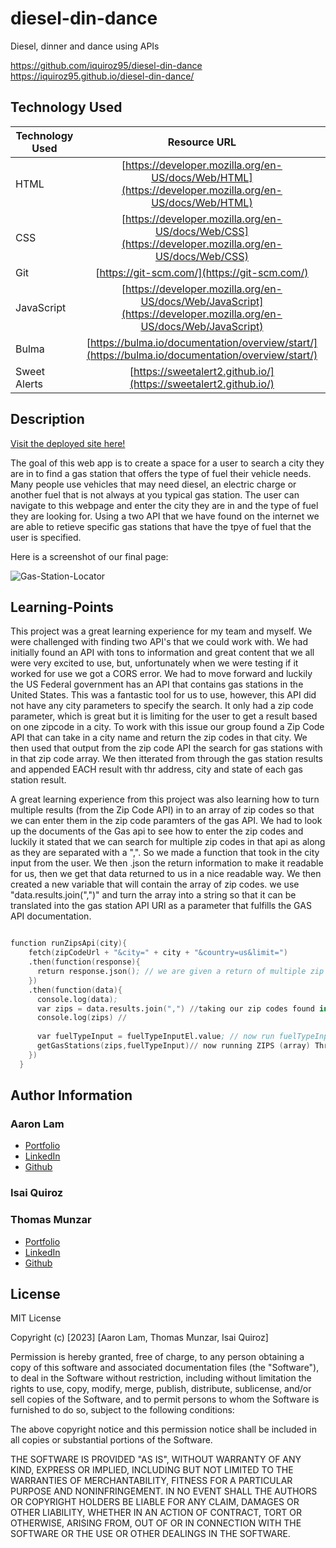 # diesel-din-dance
Diesel, dinner and dance using APIs

https://github.com/iquiroz95/diesel-din-dance
https://iquiroz95.github.io/diesel-din-dance/


## Technology Used

| Technology Used         | Resource URL           | 
| ------------- |:-------------:| 
| HTML    | [https://developer.mozilla.org/en-US/docs/Web/HTML](https://developer.mozilla.org/en-US/docs/Web/HTML) | 
| CSS     | [https://developer.mozilla.org/en-US/docs/Web/CSS](https://developer.mozilla.org/en-US/docs/Web/CSS)      |   
| Git | [https://git-scm.com/](https://git-scm.com/)     |    
| JavaScript | [https://developer.mozilla.org/en-US/docs/Web/JavaScript](https://developer.mozilla.org/en-US/docs/Web/JavaScript) |
| Bulma | [https://bulma.io/documentation/overview/start/](https://bulma.io/documentation/overview/start/)|
| Sweet Alerts| [https://sweetalert2.github.io/](https://sweetalert2.github.io/)

## Description

[Visit the deployed site here!](https://iquiroz95.github.io/diesel-din-dance/)

The goal of this web app is to create a space for a user to search a city they are in to find a gas station that offers the type of fuel their vehicle needs.  Many people use vehicles that may need diesel, an electric charge or another fuel that is not always at you typical gas station.  The user can navigate to this webpage and enter the city they are in and the type of fuel they are looking for. Using a two API that we have found on the internet we are able to retieve specific gas stations that have the tpye of fuel that the user is specified.

Here is a screenshot of our final page:

![Gas-Station-Locator](./assets/images/MAIN_Web_page_%20Jul%2019,%202023%208_01%20AM.gif) 

## Learning-Points

This project was a great learning experience for my team and myself.  We were challenged with finding two API's that we could work with.  We had initially found an API with tons to information and great content that we all were very excited to use, but, unfortunately when we were testing if it worked for use we got a CORS error.  We had to move forward and luckily the US Federal government has an API that contains gas stations in the United States.  This was a fantastic tool for us to use, however, this API did not have any city parameters to specify the search. It only had a zip code parameter, which is great but it is limiting for the user to get a result based on one zipcode in a city.  To work with this issue our group found a Zip Code API that can take in a city name and return the zip codes in that city. We then used that output from the zip code API the search for gas stations with in that zip code array.  We then itterated from through the gas station results and appended EACH result with thr address, city and state of each gas station result.


A great learning experience from this project was also learning how to turn multiple results (from the Zip Code API) in to an array of zip codes so that we can enter them in the zip code paramters of the gas API.  We had to look up the documents of the Gas api to see how to enter the zip codes and luckily it stated that we can search for multiple zip codes in that api as along as they are separated with a ",". So we made a function that took in the city input from the user. We then .json the return information to make it readable for us, then we get that data returned to us in a nice readable way.  We then created a new variable that will contain the array of zip codes.  we use "data.results.join(",")" and turn the array into a string so that it can be translated into the gas station API URl as a parameter that fulfills the GAS API documentation.

```S

function runZipsApi(city){
    fetch(zipCodeUrl + "&city=" + city + "&country=us&limit=")
    .then(function(response){
      return response.json(); // we are given a return of multiple zip codes and want to turn them into an ARRAY so we can enter them in out gasAPI url.
    })
    .then(function(data){
      console.log(data); 
      var zips = data.results.join(",") //taking our zip codes found in data.results and forming an array with a comma to separate the zip codes to follow gasAPI documentation.
      console.log(zips) //
  
      var fuelTypeInput = fuelTypeInputEl.value; // now run fuelTypeInput.value right before getGasStations is run
      getGasStations(zips,fuelTypeInput)// now running ZIPS (array) Through the getGasStations Functions and gas API
    })
  }


```



## Author Information


### Aaron Lam
* [Portfolio](https://alam2tg.github.io/alamtimecapsule/)
* [LinkedIn](https://linkedin.com/in/lam-aaron2/)
* [Github](https://github.com/alam2tg)

### Isai Quiroz


### Thomas Munzar

* [Portfolio](https://thomasmunzar.github.io/portfolio-thomas/)
* [LinkedIn](https://www.linkedin.com/in/thomas-munzar-659b51250/)
* [Github](https://github.com/ThomasMunzar)


## License
MIT License

Copyright (c) [2023] [Aaron Lam, Thomas Munzar, Isai Quiroz]

Permission is hereby granted, free of charge, to any person obtaining a copy
of this software and associated documentation files (the "Software"), to deal
in the Software without restriction, including without limitation the rights
to use, copy, modify, merge, publish, distribute, sublicense, and/or sell
copies of the Software, and to permit persons to whom the Software is
furnished to do so, subject to the following conditions:

The above copyright notice and this permission notice shall be included in all
copies or substantial portions of the Software.

THE SOFTWARE IS PROVIDED "AS IS", WITHOUT WARRANTY OF ANY KIND, EXPRESS OR
IMPLIED, INCLUDING BUT NOT LIMITED TO THE WARRANTIES OF MERCHANTABILITY,
FITNESS FOR A PARTICULAR PURPOSE AND NONINFRINGEMENT. IN NO EVENT SHALL THE
AUTHORS OR COPYRIGHT HOLDERS BE LIABLE FOR ANY CLAIM, DAMAGES OR OTHER
LIABILITY, WHETHER IN AN ACTION OF CONTRACT, TORT OR OTHERWISE, ARISING FROM,
OUT OF OR IN CONNECTION WITH THE SOFTWARE OR THE USE OR OTHER DEALINGS IN THE
SOFTWARE.

